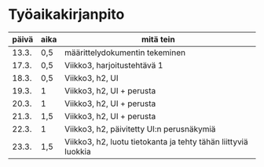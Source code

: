 # Työaikakirjanpito

| päivä | aika | mitä tein |
| ----- | ---- | --------- |
| 13.3. | 0,5  | määrittelydokumentin tekeminen |
| 17.3. | 0,5  | Viikko3, harjoitustehtävä 1 |
| 18.3. | 0,5  | Viikko3, h2, UI |
| 19.3. | 1  | Viikko3, h2, UI + perusta |
| 20.3. | 1  | Viikko3, h2, UI + perusta |
| 21.3. | 1,5  | Viikko3, h2, UI + perusta |
| 22.3. | 1  | Viikko3, h2, päivitetty UI:n perusnäkymiä |
| 23.3. | 1,5  | Viikko3, h2, luotu tietokanta ja tehty tähän liittyviä luokkia |

